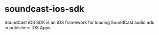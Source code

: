 # soundcast-ios-sdk
SoundCast iOS SDK is an iOS framework for loading SoundCast audio ads in publishers iOS Apps
